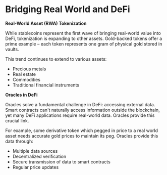 # Bridging Real World and DeFi

**Real-World Asset (RWA) Tokenization**

While stablecoins represent the first wave of bringing real-world value into DeFi, tokenization is expanding to other assets. Gold-backed tokens offer a prime example – each token represents one gram of physical gold stored in vaults.

This trend continues to extend to various assets:

- Precious metals
- Real estate
- Commodities
- Traditional financial instruments

**Oracles in DeFi**

Oracles solve a fundamental challenge in DeFi: accessing external data. Smart contracts can't naturally access information outside the blockchain, yet many DeFi applications require real-world data. Oracles provide this crucial link.

For example, some derivative token which pegged in price to a real world asset needs accurate gold prices to maintain its peg. Oracles provide this data through:

- Multiple data sources
- Decentralized verification
- Secure transmission of data to smart contracts
- Regular price updates
